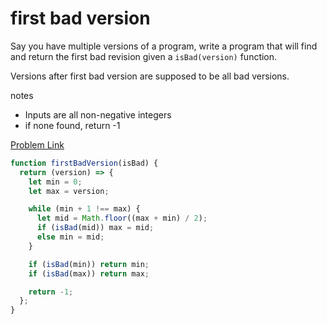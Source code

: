 # first bad version

Say you have multiple versions of a program, write a program that will find and return the first bad revision given a `isBad(version)` function.

Versions after first bad version are supposed to be all bad versions.

notes

- Inputs are all non-negative integers
- if none found, return -1

[Problem Link](https://bigfrontend.dev/problem/first-bad-version)

```js
function firstBadVersion(isBad) {
  return (version) => {
    let min = 0;
    let max = version;

    while (min + 1 !== max) {
      let mid = Math.floor((max + min) / 2);
      if (isBad(mid)) max = mid;
      else min = mid;
    }

    if (isBad(min)) return min;
    if (isBad(max)) return max;

    return -1;
  };
}
```
